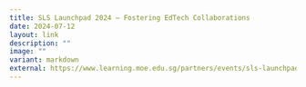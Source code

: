 ```yaml
---
title: SLS Launchpad 2024 – Fostering EdTech Collaborations
date: 2024-07-12
layout: link
description: ""
image: ""
variant: markdown
external: https://www.learning.moe.edu.sg/partners/events/sls-launchpad-2024/
---
```

